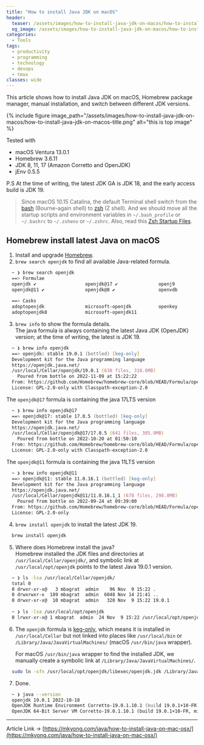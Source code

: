```yaml
---
title: "How to install Java JDK on macOS"
header:
  teaser: /assets/images/how-to-install-java-jdk-on-macos/how-to-install-java-jdk-on-macos-title.png
  og_image: /assets/images/how-to-install-java-jdk-on-macos/how-to-install-java-jdk-on-macos-title-512x288.png
categories:
  - Tools
tags:
  - productivity
  - programming
  - technology
  - devops
  - tmux
classes: wide
---
```


This article shows how to install Java JDK on macOS, Homebrew package manager, manual installation, and switch between different JDK versions.

{% include figure image_path="/assets/images/how-to-install-java-jdk-on-macos/how-to-install-java-jdk-on-macos-title.png" alt="this is top image" %}

Tested with
  - macOS Ventura 13.0.1 
  - Homebrew 3.6.11 
  - JDK 8, 11, 17 (Amazon Corretto and OpenJDK)
  - jEnv 0.5.5

P.S At the time of writing, the latest JDK GA is JDK 18, and the early access build is JDK 19.

> Since macOS 10.15 Catalina, the default Terminal shell switch from the [bash](https://en.wikipedia.org/wiki/Bash_(Unix_shell)) 
> (Bourne-again shell) to [zsh](https://en.wikipedia.org/wiki/Z_shell) (Z shell). And we should move all the startup scripts
> and environment variables in `~/.bash_profile` or `~/.bashrc` to `~/.zshenv` or `~/.zshrc`.
> Also, read this [Zsh Startup Files](http://zsh.sourceforge.net/Intro/intro_3.html).

## Homebrew install latest Java on macOS
1. Install and upgrade [Homebrew](https://brew.sh/).
2. `brew search openjdk` to find all available Java-related formula.
  ```zsh
    ~ ❯ brew search openjdk
    ==> Formulae
    openjdk ✔                  openjdk@17 ✔               openj9
    openjdk@11 ✔               openjdk@8 ✔                openvdb
    
    ==> Casks
    adoptopenjdk               microsoft-openjdk          openkey
    adoptopenjdk8              microsoft-openjdk11
  ```
3. `brew info` to show the formula details.  
   The java formula is always containing the latest Java JDK (OpenJDK) version; at the time of writing, the latest is JDK 19.
  ```zsh
    ~ ❯ brew info openjdk
    ==> openjdk: stable 19.0.1 (bottled) [keg-only]
    Development kit for the Java programming language
    https://openjdk.java.net/
    /usr/local/Cellar/openjdk/19.0.1 (638 files, 318.6MB)
      Poured from bottle on 2022-11-09 at 15:22:22
    From: https://github.com/Homebrew/homebrew-core/blob/HEAD/Formula/openjdk.rb
    License: GPL-2.0-only with Classpath-exception-2.0
  ```
   The `openjdk@17` formula is containing the java 17LTS version
  ```zsh
    ~ ❯ brew info openjdk@17
    ==> openjdk@17: stable 17.0.5 (bottled) [keg-only]
    Development kit for the Java programming language
    https://openjdk.java.net/
    /usr/local/Cellar/openjdk@17/17.0.5 (641 files, 305.9MB)
      Poured from bottle on 2022-10-20 at 01:50:10
    From: https://github.com/Homebrew/homebrew-core/blob/HEAD/Formula/openjdk@17.rb
    License: GPL-2.0-only with Classpath-exception-2.0
  ```
   The `openjdk@11` formula is containing the java 11LTS version
  ```zsh
    ~ ❯ brew info openjdk@11
    ==> openjdk@11: stable 11.0.16.1 (bottled) [keg-only]
    Development kit for the Java programming language
    https://openjdk.java.net/
    /usr/local/Cellar/openjdk@11/11.0.16.1_1 (678 files, 298.8MB)
      Poured from bottle on 2022-09-24 at 09:39:00
    From: https://github.com/Homebrew/homebrew-core/blob/HEAD/Formula/openjdk@11.rb
    License: GPL-2.0-only
  ```
4. `brew install openjdk` to install the latest JDK 19.
  ```zsh
    brew install openjdk
  ```
5. Where does Homebrew install the java?  
   Homebrew installed the JDK files and directories at `/usr/local/Cellar/openjdk/`, and symbolic link at `/usr/local/opt/openjdk` points to the latest Java 19.0.1 version.
  ```zsh
    ~ ❯ ls -lsa /usr/local/Cellar/openjdk/
    total 0
    0 drwxr-xr-x@   3 mbagrat  admin    96 Nov  9 15:22 .
    0 drwxrwxr-x  189 mbagrat  admin  6048 Nov 14 21:41 ..
    0 drwxr-xr-x@  10 mbagrat  admin   320 Nov  9 15:22 19.0.1
    
    ~ ❯ ls -lsa /usr/local/opt/openjdk
    0 lrwxr-xr-x@ 1 mbagrat  admin  24 Nov  9 15:22 /usr/local/opt/openjdk -> ../Cellar/openjdk/19.0.1
  ```
6. The `openjdk` formula is [keg-only](https://docs.brew.sh/FAQ#what-does-keg-only-mean), which means it is installed in 
   `/usr/local/Cellar` but not linked into places like `/usr/local/bin` or `/Library/Java/JavaVirtualMachines/` (macOS `/usr/bin/java` wrapper).

   For macOS `/usr/bin/java` wrapper to find the installed JDK, we manually create a symbolic link at `/Library/Java/JavaVirtualMachines/`.
  ```zsh
    sudo ln -sfn /usr/local/opt/openjdk/libexec/openjdk.jdk /Library/Java/JavaVirtualMachines/openjdk.jdk
  ```
7. Done.
  ```zsh
    ~ ❯ java --version
    openjdk 19.0.1 2022-10-18
    OpenJDK Runtime Environment Corretto-19.0.1.10.1 (build 19.0.1+10-FR)
    OpenJDK 64-Bit Server VM Corretto-19.0.1.10.1 (build 19.0.1+10-FR, mixed mode, sharing)
  ```

---
Article Link -> [https://mkyong.com/java/how-to-install-java-on-mac-osx/](https://mkyong.com/java/how-to-install-java-on-mac-osx/)
